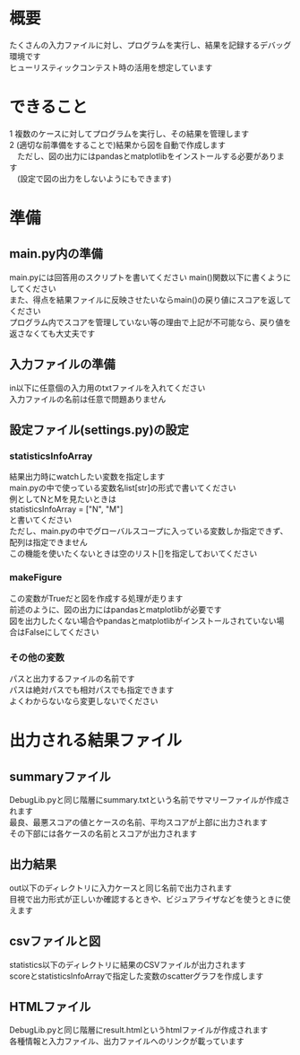 # 概要
たくさんの入力ファイルに対し、プログラムを実行し、結果を記録するデバッグ環境です  
ヒューリスティックコンテスト時の活用を想定しています  

# できること
1 複数のケースに対してプログラムを実行し、その結果を管理します  
2 (適切な前準備をすることで)結果から図を自動で作成します  
　ただし、図の出力にはpandasとmatplotlibをインストールする必要があります  
　(設定で図の出力をしないようにもできます)

# 準備
## main.py内の準備  
main.pyには回答用のスクリプトを書いてください
main()関数以下に書くようにしてください  
また、得点を結果ファイルに反映させたいならmain()の戻り値にスコアを返してください  
プログラム内でスコアを管理していない等の理由で上記が不可能なら、戻り値を返さなくても大丈夫です  

## 入力ファイルの準備  
in以下に任意個の入力用のtxtファイルを入れてください  
入力ファイルの名前は任意で問題ありません  

## 設定ファイル(settings.py)の設定   
### statisticsInfoArray  
結果出力時にwatchしたい変数を指定します  
main.pyの中で使っている変数名list[str]の形式で書いてください  
例としてNとMを見たいときは  
statisticsInfoArray = ["N", "M"]  
と書いてください  
ただし、main.pyの中でグローバルスコープに入っている変数しか指定できず、配列は指定できません   
この機能を使いたくないときは空のリスト[]を指定しておいてください  

### makeFigure
この変数がTrueだと図を作成する処理が走ります  
前述のように、図の出力にはpandasとmatplotlibが必要です  
図を出力したくない場合やpandasとmatplotlibがインストールされていない場合はFalseにしてください

### その他の変数  
パスと出力するファイルの名前です  
パスは絶対パスでも相対パスでも指定できます  
よくわからないなら変更しないでください  

# 出力される結果ファイル  
## summaryファイル  
DebugLib.pyと同じ階層にsummary.txtという名前でサマリーファイルが作成されます  
最良、最悪スコアの値とケースの名前、平均スコアが上部に出力されます  
その下部には各ケースの名前とスコアが出力されます  

## 出力結果  
out以下のディレクトリに入力ケースと同じ名前で出力されます  
目視で出力形式が正しいか確認するときや、ビジュアライザなどを使うときに使えます  
 
## csvファイルと図  
statistics以下のディレクトリに結果のCSVファイルが出力されます  
scoreとstatisticsInfoArrayで指定した変数のscatterグラフを作成します  

## HTMLファイル  
DebugLib.pyと同じ階層にresult.htmlというhtmlファイルが作成されます  
各種情報と入力ファイル、出力ファイルへのリンクが載っています  

